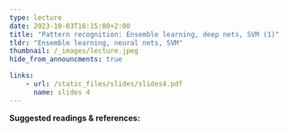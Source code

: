 ```yaml
---
type: lecture
date: 2023-10-03T16:15:00+2:00
title: "Pattern recognition: Ensemble learning, deep nets, SVM (1)"
tldr: "Ensemble learning, neural nets, SVM"
thumbnail: /_images/lecture.jpeg
hide_from_announcments: true

links: 
    - url: /static_files/slides/slides4.pdf
      name: slides 4
---
```


**Suggested readings & references:**
